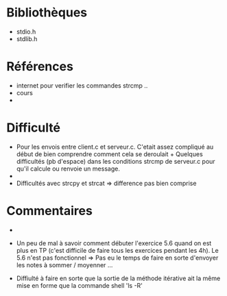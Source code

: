 # Bibliothèques
* stdio.h
* stdlib.h

# Références
* internet pour verifier les commandes strcmp ..
* cours
* 

# Difficulté
* Pour les envois entre client.c et serveur.c. C'etait assez compliqué au début de bien comprendre comment cela se deroulait + Quelques difficultés (pb d'espace) dans les conditions strcmp de serveur.c pour qu'il calcule ou renvoie un message.
* 
* Difficultés avec strcpy et strcat => difference pas bien comprise

# Commentaires
* 
* Un peu de mal à savoir comment débuter l'exercice 5.6 quand on est plus en TP (c'est difficile de faire tous les exercices pendant les 4h). Le 5.6 n'est pas fonctionnel => Pas eu le temps de faire en sorte d'envoyer les notes à sommer / moyenner ...


* Diffiulté à faire en sorte que la sortie de la méthode itérative ait la même mise en forme que la commande shell 'ls -R' 